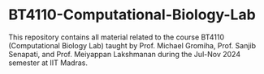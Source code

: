 # BT4110-Computational-Biology-Lab
This repository contains all material related to the course BT4110 (Computational Biology Lab) taught by Prof. Michael Gromiha, Prof. Sanjib Senapati, and Prof. Meiyappan Lakshmanan during the Jul-Nov 2024 semester at IIT Madras.
